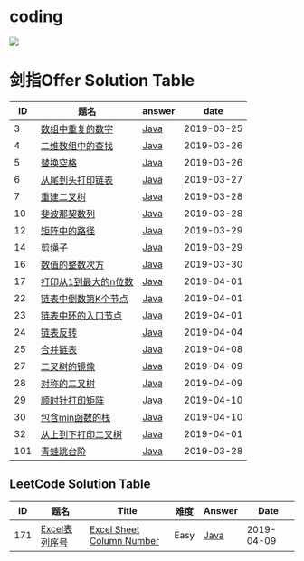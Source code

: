 

# coding 

![](https://img.shields.io/badge/java-1.8-blue.svg)

# 剑指Offer Solution Table  

| ID   | 题名 | answer | date |
| ---- | ---- | ------ | ---- |
| 3    | [数组中重复的数字](https://www.nowcoder.com/practice/623a5ac0ea5b4e5f95552655361ae0a8) | [Java](https://github.com/ZiTian8/cod/tree/master/src/sword2offer/DuplicateNumbersInArray.java) | 2019-03-25 |
| 4    | [二维数组中的查找](https://www.nowcoder.com/questionTerminal/abc3fe2ce8e146608e868a70efebf62e) | [Java](https://github.com/ZiTian8/cod/tree/master/src/sword2offer/FindNumberIn2DArray.java) | 2019-03-26 |
| 5    | [替换空格](https://www.nowcoder.com/questionTerminal/4060ac7e3e404ad1a894ef3e17650423) | [Java](https://github.com/ZiTian8/cod/tree/master/src/sword2offer/ReplaceSpace.java) | 2019-03-26 |
| 6    | [从尾到头打印链表](https://www.nowcoder.com/questionTerminal/d0267f7f55b3412ba93bd35cfa8e8035) | [Java](https://github.com/ZiTian8/cod/tree/master/src/sword2offer/PrintListFromTailToHead.java) | 2019-03-27 |
| 7    | [重建二叉树](https://www.nowcoder.com/questionTerminal/8a19cbe657394eeaac2f6ea9b0f6fcf6) | [Java](https://github.com/ZiTian8/cod/tree/master/src/sword2offer/ReConstructBinaryTree.java) | 2019-03-28 |
| 10    | [斐波那契数列](https://www.nowcoder.com/questionTerminal/c6c7742f5ba7442aada113136ddea0c3) | [Java](https://github.com/ZiTian8/cod/tree/master/src/sword2offer/Fibonacci.java) | 2019-03-28 |
| 12    | [矩阵中的路径](https://www.nowcoder.com/questionTerminal/c61c6999eecb4b8f88a98f66b273a3cc) | [Java](https://github.com/ZiTian8/cod/tree/master/src/sword2offer/HasPath.java) | 2019-03-29 |
| 14    | [剪绳子](https://www.nowcoder.com/questionTerminal/25b04bac36b840ab93f6fd913d1c7247) | [Java](https://github.com/ZiTian8/cod/tree/master/src/sword2offer/MaxProductAfterCutting.java) | 2019-03-29 |
| 16    | [数值的整数次方](https://www.nowcoder.com/questionTerminal/1a834e5e3e1a4b7ba251417554e07c00) | [Java](https://github.com/ZiTian8/cod/tree/master/src/sword2offer/Power.java) | 2019-03-30 |
| 17    | [打印从1到最大的n位数](https://blog.csdn.net/lilianforever/article/details/51837316) | [Java](https://github.com/ZiTian8/cod/tree/master/src/sword2offer/printToMaxOfDigits.java) | 2019-04-01 |
| 22    | [链表中倒数第K个节点](https://www.nowcoder.com/questionTerminal/0cff324157a24a7a8de3da7934458e34) | [Java](https://github.com/ZiTian8/cod/tree/master/src/sword2offer/FinfKthToTail.java) | 2019-04-01 |
| 23    | [链表中环的入口节点](https://www.nowcoder.com/questionTerminal/4dba17655378446f8b689a2f5509089a) | [Java](https://github.com/ZiTian8/cod/tree/master/src/sword2offer/CycleList.java) | 2019-04-01 |
| 24    | [链表反转](https://www.nowcoder.com/questionTerminal/75e878df47f24fdc9dc3e400ec6058ca) | [Java](https://github.com/ZiTian8/cod/tree/master/src/sword2offer/ReverseList.java) | 2019-04-04 |
| 25    | [合并链表](https://www.nowcoder.com/questionTerminal/27c833289e5f4f5e9ba3718ce9136759) | [Java](https://github.com/ZiTian8/cod/tree/master/src/sword2offer/MergeList.java) | 2019-04-08 |
| 27    | [二叉树的镜像](https://www.nowcoder.com/questionTerminal/564f4c26aa584921bc75623e48ca3011) | [Java](https://github.com/ZiTian8/cod/tree/master/src/sword2offer/TreeMirror.java) | 2019-04-09 |
| 28    | [对称的二叉树](https://www.nowcoder.com/questionTerminal/ff05d44dfdb04e1d83bdbdab320efbcb) | [Java](https://github.com/ZiTian8/cod/tree/master/src/sword2offer/TreeIsSymmetrical.java) | 2019-04-09 |
| 29    | [顺时针打印矩阵](https://www.nowcoder.com/questionTerminal/97e7a475d2a84eacb60ee545597a8407) | [Java](https://github.com/ZiTian8/cod/tree/master/src/sword2offer/ClockwisePrint.java) | 2019-04-10 |
| 30    | [包含min函数的栈](https://www.nowcoder.com/questionTerminal/4c776177d2c04c2494f2555c9fcc1e49) | [Java](https://github.com/ZiTian8/cod/tree/master/src/sword2offer/IncludeMinStack.java) | 2019-04-10 |
| 32    | [从上到下打印二叉树](https://www.nowcoder.com/questionTerminal/7fe2212963db4790b57431d9ed259701) | [Java](https://github.com/ZiTian8/cod/tree/master/src/sword2offer/PrintTreeFromTopToBottom.java) | 2019-04-01 |
| 101    | [青蛙跳台阶](https://www.nowcoder.com/questionTerminal/8c82a5b80378478f9484d87d1c5f12a4) | [Java](https://github.com/ZiTian8/cod/tree/master/src/sword2offer/PrintListFromTailToHead.java) | 2019-03-28 |

## LeetCode Solution Table

| ID   | 题名 | Title | 难度 | Answer | Date |
| ---- | ---- | ----- | ---- | ------ | ---- |
| 171    | [Excel表列序号](https://leetcode-cn.com/problems/excel-sheet-column-number/description/) | [Excel Sheet Column Number](https://leetcode.com/problems/excel-sheet-column-number/description/) | Easy       | [Java](https://github.com/ZiTian8/cod/tree/master/src/leetcode/easy/TitleToNumber.java) | 2019-04-09 |

